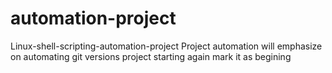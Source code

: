 # automation-project
Linux-shell-scripting-automation-project
Project automation will emphasize on automating git versions 
project starting again
mark it as begining
